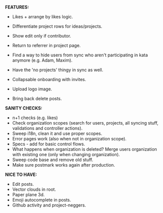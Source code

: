 __FEATURES:__
 * Likes + arrange by likes logic.
 * Differentiate project rows for ideas/projects. 
 * Show edit only if contributor.
 
 * Return to referrer in project page.
 * Find a way to hide users from sync who aren't participating in kata anymore (e.g. Adam, Maxim).
 * Have the 'no projects' thingy in sync as well.
 * Collapsable onboarding with invites.
 * Upload logo image.
 * Bring back delete posts.
 
__SANITY CHECKS:__
 * n+1 checks (e.g. likes)
 * Check organization scopes (search for users, projects, all syncing stuff, validations and controller actions).
 * Sweep i18n, clean it and use proper scopes.
 * Error pages work (also when not in organization scope).
 * Specs - add for basic control flows.
 * What happens when organization is deleted? Merge users organization with existing one (only when changing organization).
 * Sweep code base and remove old stuff.
 * Make sure postmark works again after production.
 
__NICE TO HAVE:__
 * Edit posts.
 * Vector clouds in root.
 * Paper plane 3d.
 * Emoji autocomplete in posts.
 * Github activity and project-neggers.
